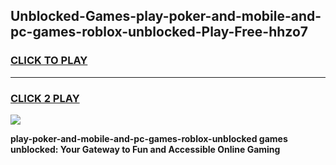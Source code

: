 
## Unblocked-Games-play-poker-and-mobile-and-pc-games-roblox-unblocked-Play-Free-hhzo7
<h3>
<a href="https://premium76.site?title=play-poker-and-mobile-and-pc-games-roblox-unblocked&ref=21A">CLICK TO PLAY</a></h3>
<hr>

<h3>
<a href="https://premium76.site?title=play-poker-and-mobile-and-pc-games-roblox-unblocked&ref=21A">CLICK 2 PLAY</a>
  
</h3>

<a href="https://premium76.site?title=play-poker-and-mobile-and-pc-games-roblox-unblocked&ref=21A"><img src="https://clearcache.store/games.png"></a>


**play-poker-and-mobile-and-pc-games-roblox-unblocked games unblocked: Your Gateway to Fun and Accessible Online Gaming**
